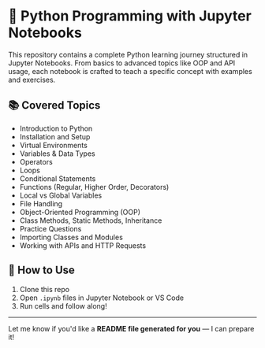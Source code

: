 # 🐍 Python Programming with Jupyter Notebooks

This repository contains a complete Python learning journey structured in Jupyter Notebooks. From basics to advanced topics like OOP and API usage, each notebook is crafted to teach a specific concept with examples and exercises.

## 📚 Covered Topics

- Introduction to Python
- Installation and Setup
- Virtual Environments
- Variables & Data Types
- Operators
- Loops
- Conditional Statements
- Functions (Regular, Higher Order, Decorators)
- Local vs Global Variables
- File Handling
- Object-Oriented Programming (OOP)
- Class Methods, Static Methods, Inheritance
- Practice Questions
- Importing Classes and Modules
- Working with APIs and HTTP Requests

## 🚀 How to Use

1. Clone this repo
2. Open `.ipynb` files in Jupyter Notebook or VS Code
3. Run cells and follow along!

---

Let me know if you'd like a **README file generated for you** — I can prepare it!
